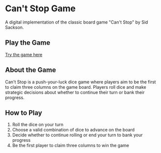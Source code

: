 # Can't Stop Game

A digital implementation of the classic board game "Can't Stop" by Sid Sackson.

## Play the Game

[Try the game here](https://janos95.github.io/cant-stop/)

## About the Game

Can't Stop is a push-your-luck dice game where players aim to be the first to claim three columns on the game board. Players roll dice and make strategic decisions about whether to continue their turn or bank their progress.

## How to Play

1. Roll the dice on your turn
2. Choose a valid combination of dice to advance on the board
3. Decide whether to continue rolling or end your turn to bank your progress
4. Be the first player to claim three columns to win the game
